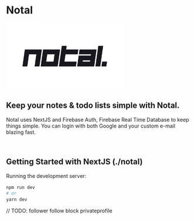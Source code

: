 # Notal

<img src="./design/notal_logo_banner.png" alt="logo" width="320"/>

## Keep your notes & todo lists simple with Notal.

Notal uses NextJS and Firebase Auth, Firebase Real Time Database to keep things simple. You can login with both Google and your custom e-mail blazing fast.

<br/>

## Getting Started with NextJS (./notal)

Running the development server:

```bash
npm run dev
# or
yarn dev
```

// TODO:
follower follow block privateprofile
